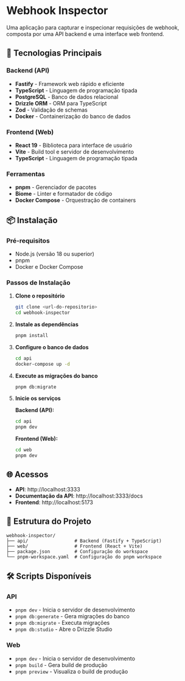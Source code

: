 # Webhook Inspector

Uma aplicação para capturar e inspecionar requisições de webhook, composta por uma API backend e uma interface web frontend.

## 🚀 Tecnologias Principais

### Backend (API)
- **Fastify** - Framework web rápido e eficiente
- **TypeScript** - Linguagem de programação tipada
- **PostgreSQL** - Banco de dados relacional
- **Drizzle ORM** - ORM para TypeScript
- **Zod** - Validação de schemas
- **Docker** - Containerização do banco de dados

### Frontend (Web)
- **React 19** - Biblioteca para interface de usuário
- **Vite** - Build tool e servidor de desenvolvimento
- **TypeScript** - Linguagem de programação tipada

### Ferramentas
- **pnpm** - Gerenciador de pacotes
- **Biome** - Linter e formatador de código
- **Docker Compose** - Orquestração de containers

## 📦 Instalação

### Pré-requisitos
- Node.js (versão 18 ou superior)
- pnpm
- Docker e Docker Compose

### Passos de Instalação

1. **Clone o repositório**
   ```bash
   git clone <url-do-repositorio>
   cd webhook-inspector
   ```

2. **Instale as dependências**
   ```bash
   pnpm install
   ```

3. **Configure o banco de dados**
   ```bash
   cd api
   docker-compose up -d
   ```

4. **Execute as migrações do banco**
   ```bash
   pnpm db:migrate
   ```

5. **Inicie os serviços**

   **Backend (API):**
   ```bash
   cd api
   pnpm dev
   ```

   **Frontend (Web):**
   ```bash
   cd web
   pnpm dev
   ```

## 🌐 Acessos

- **API**: http://localhost:3333
- **Documentação da API**: http://localhost:3333/docs
- **Frontend**: http://localhost:5173

## 📁 Estrutura do Projeto

```
webhook-inspector/
├── api/                 # Backend (Fastify + TypeScript)
├── web/                 # Frontend (React + Vite)
├── package.json         # Configuração do workspace
└── pnpm-workspace.yaml  # Configuração do pnpm workspace
```

## 🛠️ Scripts Disponíveis

### API
- `pnpm dev` - Inicia o servidor de desenvolvimento
- `pnpm db:generate` - Gera migrações do banco
- `pnpm db:migrate` - Executa migrações
- `pnpm db:studio` - Abre o Drizzle Studio

### Web
- `pnpm dev` - Inicia o servidor de desenvolvimento
- `pnpm build` - Gera build de produção
- `pnpm preview` - Visualiza o build de produção
